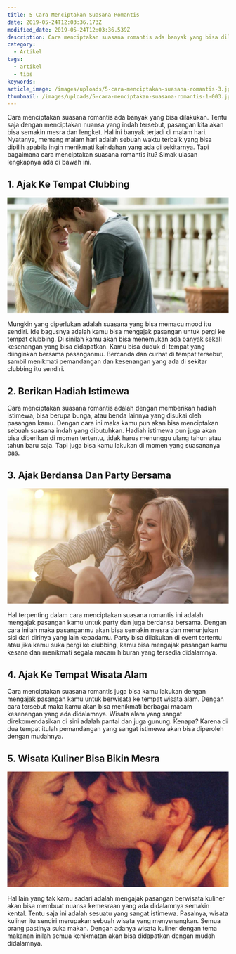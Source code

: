 ```yaml
---
title: 5 Cara Menciptakan Suasana Romantis
date: 2019-05-24T12:03:36.173Z
modified_date: 2019-05-24T12:03:36.539Z
description: Cara menciptakan suasana romantis ada banyak yang bisa dilakukan. Tentu saja dengan menciptakan nuansa yang indah tersebut.
category:
  - Artikel
tags:
  - artikel
  - tips
keywords:
article_image: /images/uploads/5-cara-menciptakan-suasana-romantis-3.jpg
thumbnail: /images/uploads/5-cara-menciptakan-suasana-romantis-1-003.jpg
---
```

Cara menciptakan suasana romantis ada banyak yang bisa dilakukan. Tentu saja dengan menciptakan nuansa yang indah tersebut, pasangan kita akan bisa semakin mesra dan lengket. Hal ini banyak terjadi di malam hari. Nyatanya, memang malam hari adalah sebuah waktu terbaik yang bisa dipilih apabila ingin menikmati keindahan yang ada di sekitarnya. Tapi bagaimana cara menciptakan suasana romantis itu? Simak ulasan lengkapnya ada di bawah ini.



## 1. Ajak Ke Tempat Clubbing

![5 Cara Menciptakan Suasana Romantis](/images/uploads/5-cara-menciptakan-suasana-romantis-3.jpg)

Mungkin yang diperlukan adalah suasana yang bisa memacu mood itu sendiri. Ide bagusnya adalah kamu bisa mengajak pasangan untuk pergi ke tempat clubbing. Di sinilah kamu akan bisa menemukan ada banyak sekali kesenangan yang bisa didapatkan. Kamu bisa duduk di tempat yang diinginkan bersama pasanganmu. Bercanda dan curhat di tempat tersebut, sambil menikmati pemandangan dan kesenangan yang ada di sekitar clubbing itu sendiri.



## 2. Berikan Hadiah Istimewa

Cara menciptakan suasana romantis adalah dengan memberikan hadiah istimewa, bisa berupa bunga, atau benda lainnya yang disukai oleh pasangan kamu. Dengan cara ini maka kamu pun akan bisa menciptakan sebuah suasana indah yang dibutuhkan. Hadiah istimewa pun juga akan bisa diberikan di momen tertentu, tidak harus menunggu ulang tahun atau tahun baru saja. Tapi juga bisa kamu lakukan di momen yang suasananya pas.



## 3. Ajak Berdansa Dan Party Bersama

![5 Cara Menciptakan Suasana Romantis](/images/uploads/5-cara-menciptakan-suasana-romantis-2.jpg)

Hal terpenting dalam cara menciptakan suasana romantis ini adalah mengajak pasangan kamu untuk party dan juga berdansa bersama. Dengan cara inilah maka pasanganmu akan bisa semakin mesra dan menunjukan sisi dari dirinya yang lain kepadamu. Party bisa dilakukan di event tertentu atau jika kamu suka pergi ke clubbing, kamu bisa mengajak pasangan kamu kesana dan menikmati segala macam hiburan yang tersedia didalamnya.



## 4. Ajak Ke Tempat Wisata Alam

Cara menciptakan suasana romantis juga bisa kamu lakukan dengan mengajak pasangan kamu untuk berwisata ke tempat wisata alam. Dengan cara tersebut maka kamu akan bisa menikmati berbagai macam kesenangan yang ada didalamnya. Wisata alam yang sangat direkomendasikan di sini adalah pantai dan juga gunung. Kenapa? Karena di dua tempat itulah pemandangan yang sangat istimewa akan bisa diperoleh dengan mudahnya.



## 5. Wisata Kuliner Bisa Bikin Mesra

![5 Cara Menciptakan Suasana Romantis](/images/uploads/5-cara-menciptakan-suasana-romantis-1.jpg)

Hal lain yang tak kamu sadari adalah mengajak pasangan berwisata kuliner akan bisa membuat nuansa kemesraan yang ada didalamnya semakin kental. Tentu saja ini adalah sesuatu yang sangat istimewa. Pasalnya, wisata kuliner itu sendiri merupakan sebuah wisata yang menyenangkan. Semua orang pastinya suka makan. Dengan adanya wisata kuliner dengan tema makanan inilah semua kenikmatan akan bisa didapatkan dengan mudah didalamnya.
